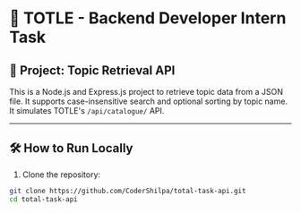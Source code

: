 # 🚀 TOTLE - Backend Developer Intern Task

## 📌 Project: Topic Retrieval API

This is a Node.js and Express.js project to retrieve topic data from a JSON file. It supports case-insensitive search and optional sorting by topic name. It simulates TOTLE's `/api/catalogue/` API.

---

## 🛠️ How to Run Locally

1. Clone the repository:

```bash
git clone https://github.com/CoderShilpa/total-task-api.git
cd total-task-api
